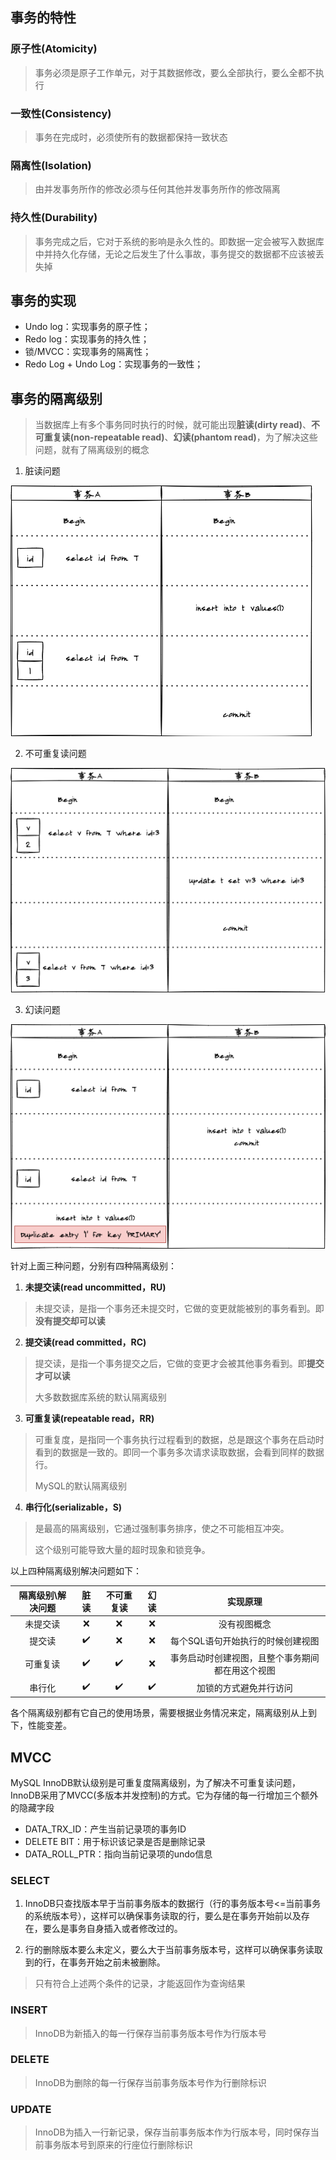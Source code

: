 ## 事务的特性

### 原子性(Atomicity)

> 事务必须是原子工作单元，对于其数据修改，要么全部执行，要么全都不执行

### 一致性(Consistency)

> 事务在完成时，必须使所有的数据都保持一致状态

### 隔离性(Isolation)

> 由并发事务所作的修改必须与任何其他并发事务所作的修改隔离

### 持久性(Durability)

> 事务完成之后，它对于系统的影响是永久性的。即数据一定会被写入数据库中并持久化存储，无论之后发生了什么事故，事务提交的数据都不应该被丢失掉

## 事务的实现

- Undo log：实现事务的原子性；
- Redo log：实现事务的持久性；
- 锁/MVCC：实现事务的隔离性；
- Redo Log + Undo Log：实现事务的一致性；

## 事务的隔离级别

> 当数据库上有多个事务同时执行的时候，就可能出现**脏读(dirty read)**、**不可重复读(non-repeatable read)**、**幻读(phantom read)**，为了解决这些问题，就有了隔离级别的概念

1. 脏读问题

![](./images/dirty-read.png)

2. 不可重复读问题

![](./images/non-repeatable-read.png)

3. 幻读问题

![](./images/phantom-read.png)

针对上面三种问题，分别有四种隔离级别：

1. **未提交读(read uncommitted，RU)**

> 未提交读，是指一个事务还未提交时，它做的变更就能被别的事务看到。即**没有提交却可以读**

2. **提交读(read committed，RC)**

> 提交读，是指一个事务提交之后，它做的变更才会被其他事务看到。即**提交才可以读**
>
> 大多数数据库系统的默认隔离级别

3. **可重复读(repeatable read，RR)**

> 可重复度，是指同一个事务执行过程看到的数据，总是跟这个事务在启动时看到的数据是一致的。即同一个事务多次请求读取数据，会看到同样的数据行。
>
> MySQL的默认隔离级别

4. **串行化(serializable，S)**

> 是最高的隔离级别，它通过强制事务排序，使之不可能相互冲突。
>
> 这个级别可能导致大量的超时现象和锁竞争。

以上四种隔离级别解决问题如下：

| 隔离级别\解决问题 |        脏读        |     不可重复读     |        幻读        |                     实现原理                     |
| :---------------: | :----------------: | :----------------: | :----------------: | :----------------------------------------------: |
|     未提交读      |        :x:         |        :x:         |        :x:         |                   没有视图概念                   |
|      提交读       | :heavy_check_mark: |        :x:         |        :x:         |        每个SQL语句开始执行的时候创建视图         |
|     可重复读      | :heavy_check_mark: | :heavy_check_mark: |        :x:         | 事务启动时创建视图，且整个事务期间都在用这个视图 |
|      串行化       | :heavy_check_mark: | :heavy_check_mark: | :heavy_check_mark: |              加锁的方式避免并行访问              |

各个隔离级别都有它自己的使用场景，需要根据业务情况来定，隔离级别从上到下，性能变差。

## MVCC

MySQL InnoDB默认级别是可重复度隔离级别，为了解决不可重复读问题，InnoDB采用了MVCC(多版本并发控制)的方式。它为存储的每一行增加三个额外的隐藏字段

- DATA_TRX_ID：产生当前记录项的事务ID
- DELETE BIT：用于标识该记录是否是删除记录
- DATA_ROLL_PTR：指向当前记录项的undo信息

### SELECT

1. InnoDB只查找版本早于当前事务版本的数据行（行的事务版本号<=当前事务的系统版本号），这样可以确保事务读取的行，要么是在事务开始前以及存在，要么是事务自身插入或者修改过的。

2. 行的删除版本要么未定义，要么大于当前事务版本号，这样可以确保事务读取到的行，在事务开始之前未被删除。

> 只有符合上述两个条件的记录，才能返回作为查询结果

### INSERT

> InnoDB为新插入的每一行保存当前事务版本号作为行版本号

### DELETE

> InnoDB为删除的每一行保存当前事务版本号作为行删除标识

### UPDATE

> InnoDB为插入一行新记录，保存当前事务版本作为行版本号，同时保存当前事务版本号到原来的行座位行删除标识

